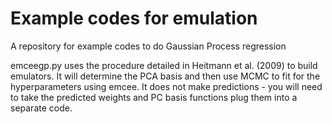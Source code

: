 # Example codes for emulation
A repository for example codes to do Gaussian Process regression


emceegp.py uses the procedure detailed in Heitmann et al. (2009) to build emulators. It will determine the PCA basis and then use MCMC to fit for the hyperparameters using emcee. It does not make predictions - you will need to take the predicted weights and PC basis functions plug them into a separate code. 
